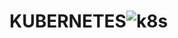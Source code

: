 # KUBERNETES![k8s](https://github.com/user-attachments/assets/dfce3059-79c9-4d73-b85b-1b012e4c6b36)
